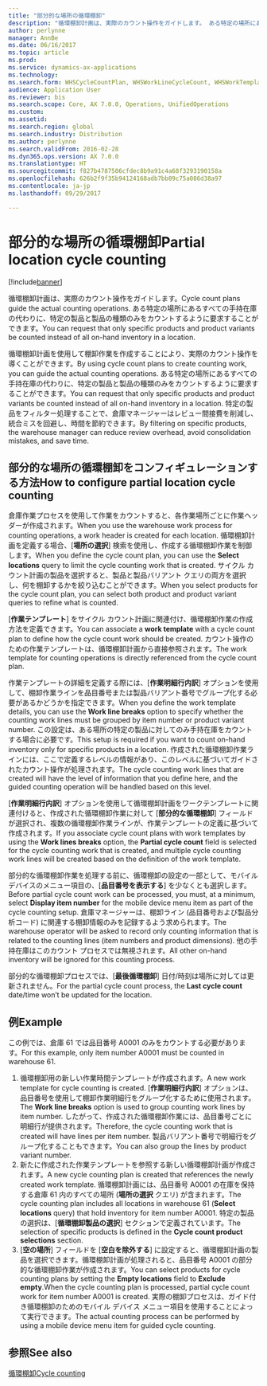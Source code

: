 ```yaml
---
title: "部分的な場所の循環棚卸"
description: "循環棚卸計画は、実際のカウント操作をガイドします。 ある特定の場所にあるすべての手持在庫の代わりに、特定の製品と製品の種類のみをカウントするように要求することができます。"
author: perlynne
manager: AnnBe
ms.date: 06/16/2017
ms.topic: article
ms.prod: 
ms.service: dynamics-ax-applications
ms.technology: 
ms.search.form: WHSCycleCountPlan, WHSWorkLineCycleCount, WHSWorkTemplateLineGroup, WHSWorkTemplateTable
audience: Application User
ms.reviewer: bis
ms.search.scope: Core, AX 7.0.0, Operations, UnifiedOperations
ms.custom: 
ms.assetid: 
ms.search.region: global
ms.search.industry: Distribution
ms.author: perlynne
ms.search.validFrom: 2016-02-28
ms.dyn365.ops.version: AX 7.0.0
ms.translationtype: HT
ms.sourcegitcommit: f827b4787506cfdec8b9a91c4a68f3293190158a
ms.openlocfilehash: 626b2f9f35b94124168adb7bb09c75a086d38a97
ms.contentlocale: ja-jp
ms.lasthandoff: 09/29/2017

---
```


# <a name="partial-location-cycle-counting"></a><span data-ttu-id="7d80c-104">部分的な場所の循環棚卸</span><span class="sxs-lookup"><span data-stu-id="7d80c-104">Partial location cycle counting</span></span>

[!include[banner](../includes/banner.md)]


<span data-ttu-id="7d80c-105">循環棚卸計画は、実際のカウント操作をガイドします。</span><span class="sxs-lookup"><span data-stu-id="7d80c-105">Cycle count plans guide the actual counting operations.</span></span> <span data-ttu-id="7d80c-106">ある特定の場所にあるすべての手持在庫の代わりに、特定の製品と製品の種類のみをカウントするように要求することができます。</span><span class="sxs-lookup"><span data-stu-id="7d80c-106">You can request that only specific products and product variants be counted instead of all on-hand inventory in a location.</span></span>

<span data-ttu-id="7d80c-107">循環棚卸計画を使用して棚卸作業を作成することにより、実際のカウント操作を導くことができます。</span><span class="sxs-lookup"><span data-stu-id="7d80c-107">By using cycle count plans to create counting work, you can guide the actual counting operations.</span></span> <span data-ttu-id="7d80c-108">ある特定の場所にあるすべての手持在庫の代わりに、特定の製品と製品の種類のみをカウントするように要求することができます。</span><span class="sxs-lookup"><span data-stu-id="7d80c-108">You can request that only specific products and product variants be counted instead of all on-hand inventory in a location.</span></span> <span data-ttu-id="7d80c-109">特定の製品をフィルター処理することで、倉庫マネージャーはレビュー間接費を削減し、統合ミスを回避し、時間を節約できます。</span><span class="sxs-lookup"><span data-stu-id="7d80c-109">By filtering on specific products, the warehouse manager can reduce review overhead, avoid consolidation mistakes, and save time.</span></span>

## <a name="how-to-configure-partial-location-cycle-counting"></a><span data-ttu-id="7d80c-110">部分的な場所の循環棚卸をコンフィギュレーションする方法</span><span class="sxs-lookup"><span data-stu-id="7d80c-110">How to configure partial location cycle counting</span></span>
<span data-ttu-id="7d80c-111">倉庫作業プロセスを使用して作業をカウントすると、各作業場所ごとに作業ヘッダーが作成されます。</span><span class="sxs-lookup"><span data-stu-id="7d80c-111">When you use the warehouse work process for counting operations, a work header is created for each location.</span></span> <span data-ttu-id="7d80c-112">循環棚卸計画を定義する場合、[**場所の選択**] 検索を使用し、作成する循環棚卸作業を制御します。</span><span class="sxs-lookup"><span data-stu-id="7d80c-112">When you define the cycle count plan, you can use the **Select locations** query to limit the cycle counting work that is created.</span></span> <span data-ttu-id="7d80c-113">サイクル カウント計画の製品を選択すると、製品と製品バリアント クエリの両方を選択し、何を棚卸するかを絞り込むことができます。</span><span class="sxs-lookup"><span data-stu-id="7d80c-113">When you select products for the cycle count plan, you can select both product and product variant queries to refine what is counted.</span></span> 

<span data-ttu-id="7d80c-114">[**作業テンプレート**] をサイクル カウント計画に関連付け、循環棚卸作業の作成方法を定義できます。</span><span class="sxs-lookup"><span data-stu-id="7d80c-114">You can associate a **work template** with a cycle count plan to define how the cycle count work should be created.</span></span> <span data-ttu-id="7d80c-115">カウント操作のための作業テンプレートは、循環棚卸計画から直接参照されます。</span><span class="sxs-lookup"><span data-stu-id="7d80c-115">The work template for counting operations is directly referenced from the cycle count plan.</span></span> 

<span data-ttu-id="7d80c-116">作業テンプレートの詳細を定義する際には、[**作業明細行内訳**] オプションを使用して、棚卸作業ラインを品目番号または製品バリアント番号でグループ化する必要があるかどうかを指定できます。</span><span class="sxs-lookup"><span data-stu-id="7d80c-116">When you define the work template details, you can use the **Work line breaks** option to specify whether the counting work lines must be grouped by item number or product variant number.</span></span> <span data-ttu-id="7d80c-117">この設定は、ある場所の特定の製品に対してのみ手持在庫をカウントする場合に必要です。</span><span class="sxs-lookup"><span data-stu-id="7d80c-117">This setup is required if you want to count on-hand inventory only for specific products in a location.</span></span> <span data-ttu-id="7d80c-118">作成された循環棚卸作業ラインには、ここで定義するレベルの情報があり、このレベルに基づいてガイドされたカウント操作が処理されます。</span><span class="sxs-lookup"><span data-stu-id="7d80c-118">The cycle counting work lines that are created will have the level of information that you define here, and the guided counting operation will be handled based on this level.</span></span> 

<span data-ttu-id="7d80c-119">[**作業明細行内訳**] オプションを使用して循環棚卸計画をワークテンプレートに関連付けると、作成された循環棚卸作業に対して [**部分的な循環棚卸**] フィールドが選択され、複数の循環棚卸作業ラインが、作業テンプレートの定義に基づいて作成されます。</span><span class="sxs-lookup"><span data-stu-id="7d80c-119">If you associate cycle count plans with work templates by using the **Work lines breaks** option, the **Partial cycle count** field is selected for the cycle counting work that is created, and multiple cycle counting work lines will be created based on the definition of the work template.</span></span> 

<span data-ttu-id="7d80c-120">部分的な循環棚卸作業を処理する前に、循環棚卸の設定の一部として、モバイル デバイスのメニュー項目の、[**品目番号を表示する**] を少なくとも選択します。</span><span class="sxs-lookup"><span data-stu-id="7d80c-120">Before partial cycle count work can be processed, you must, at a minimum, select **Display item number** for the mobile device menu item as part of the cycle counting setup.</span></span> <span data-ttu-id="7d80c-121">倉庫マネージャーは、棚卸ライン (品目番号および製品分析コード) に関連する棚卸情報のみを記録するよう求められます。</span><span class="sxs-lookup"><span data-stu-id="7d80c-121">The warehouse operator will be asked to record only counting information that is related to the counting lines (item numbers and product dimensions).</span></span> <span data-ttu-id="7d80c-122">他の手持在庫はこのカウント プロセスでは無視されます。</span><span class="sxs-lookup"><span data-stu-id="7d80c-122">All other on-hand inventory will be ignored for this counting process.</span></span> 

<span data-ttu-id="7d80c-123">部分的な循環棚卸プロセスでは、[**最後循環棚卸**] 日付/時刻は場所に対しては更新されません。</span><span class="sxs-lookup"><span data-stu-id="7d80c-123">For the partial cycle count process, the **Last cycle count** date/time won’t be updated for the location.</span></span>

## <a name="example"></a><span data-ttu-id="7d80c-124">例</span><span class="sxs-lookup"><span data-stu-id="7d80c-124">Example</span></span>
<span data-ttu-id="7d80c-125">この例では、倉庫 61 では品目番号 A0001 のみをカウントする必要があります。</span><span class="sxs-lookup"><span data-stu-id="7d80c-125">For this example, only item number A0001 must be counted in warehouse 61.</span></span>

1.  <span data-ttu-id="7d80c-126">循環棚卸用の新しい作業時間テンプレートが作成されます。</span><span class="sxs-lookup"><span data-stu-id="7d80c-126">A new work template for cycle counting is created.</span></span> <span data-ttu-id="7d80c-127">[**作業明細行内訳**] オプションは、品目番号を使用して棚卸作業明細行をグループ化するために使用されます。</span><span class="sxs-lookup"><span data-stu-id="7d80c-127">The **Work line breaks** option is used to group counting work lines by item number.</span></span> <span data-ttu-id="7d80c-128">したがって、作成された循環棚卸作業には、品目番号ごとに明細行が提供されます。</span><span class="sxs-lookup"><span data-stu-id="7d80c-128">Therefore, the cycle counting work that is created will have lines per item number.</span></span> <span data-ttu-id="7d80c-129">製品バリアント番号で明細行をグループ化することもできます。</span><span class="sxs-lookup"><span data-stu-id="7d80c-129">You can also group the lines by product variant number.</span></span>
2.  <span data-ttu-id="7d80c-130">新たに作成された作業テンプレートを参照する新しい循環棚卸計画が作成されます。</span><span class="sxs-lookup"><span data-stu-id="7d80c-130">A new cycle counting plan is created that references the newly created work template.</span></span> <span data-ttu-id="7d80c-131">循環棚卸計画には、品目番号 A0001 の在庫を保持する倉庫 61 内のすべての場所 (**場所の選択** クエリ) が含まれます。</span><span class="sxs-lookup"><span data-stu-id="7d80c-131">The cycle counting plan includes all locations in warehouse 61 (**Select locations** query) that hold inventory for item number A0001.</span></span> <span data-ttu-id="7d80c-132">特定の製品の選択は、[**循環棚卸製品の選択**] セクションで定義されています。</span><span class="sxs-lookup"><span data-stu-id="7d80c-132">The selection of specific products is defined in the **Cycle count product selections** section.</span></span>
3.  <span data-ttu-id="7d80c-133">[**空の場所**] フィールドを [**空白を除外する**] に設定すると、循環棚卸計画の製品を選択できます。循環棚卸計画が処理されると、品目番号 A0001 の部分的な循環棚卸作業が作成されます。</span><span class="sxs-lookup"><span data-stu-id="7d80c-133">You can select products for cycle counting plans by setting the **Empty locations** field to **Exclude empty**.When the cycle counting plan is processed, partial cycle count work for item number A0001 is created.</span></span> <span data-ttu-id="7d80c-134">実際の棚卸プロセスは、ガイド付き循環棚卸のためのモバイル デバイス メニュー項目を使用することによって実行できます。</span><span class="sxs-lookup"><span data-stu-id="7d80c-134">The actual counting process can be performed by using a mobile device menu item for guided cycle counting.</span></span>



<a name="see-also"></a><span data-ttu-id="7d80c-135">参照</span><span class="sxs-lookup"><span data-stu-id="7d80c-135">See also</span></span>
--------

[<span data-ttu-id="7d80c-136">循環棚卸</span><span class="sxs-lookup"><span data-stu-id="7d80c-136">Cycle counting</span></span>](cycle-counting.md)



